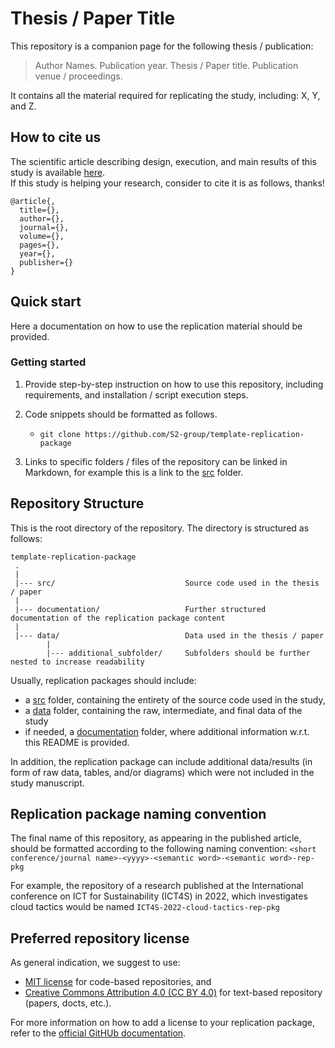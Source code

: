 # Thesis / Paper Title
This repository is a companion page for the following thesis / publication:
> Author Names. Publication year. Thesis / Paper title. Publication venue / proceedings.

It contains all the material required for replicating the study, including: X, Y, and Z.

## How to cite us
The scientific article describing design, execution, and main results of this study is available [here](https://www.google.com).<br> 
If this study is helping your research, consider to cite it is as follows, thanks!

```
@article{,
  title={},
  author={},
  journal={},
  volume={},
  pages={},
  year={},
  publisher={}
}
```

## Quick start
Here a documentation on how to use the replication material should be provided.

### Getting started

1. Provide step-by-step instruction on how to use this repository, including requirements, and installation / script execution steps.

2. Code snippets should be formatted as follows.
   - `git clone https://github.com/S2-group/template-replication-package`

3. Links to specific folders / files of the repository can be linked in Markdown, for example this is a link to the [src](src/) folder.

## Repository Structure
This is the root directory of the repository. The directory is structured as follows:

    template-replication-package
     .
     |
     |--- src/                             Source code used in the thesis / paper
     |
     |--- documentation/                   Further structured documentation of the replication package content
     |
     |--- data/                            Data used in the thesis / paper 
            |
            |--- additional_subfolder/     Subfolders should be further nested to increase readability                 
  

Usually, replication packages should include:
* a [src](src/) folder, containing the entirety of the source code used in the study,
* a [data](data/) folder, containing the raw, intermediate, and final data of the study
* if needed, a [documentation](documentation/) folder, where additional information w.r.t. this README is provided. 

In addition, the replication package can include additional data/results (in form of raw data, tables, and/or diagrams) which were not included in the study manuscript.

## Replication package naming convention
The final name of this repository, as appearing in the published article, should be formatted according to the following naming convention:
`<short conference/journal name>-<yyyy>-<semantic word>-<semantic word>-rep-pkg`

For example, the repository of a research published at the International conference on ICT for Sustainability (ICT4S) in 2022, which investigates cloud tactics would be named `ICT4S-2022-cloud-tactics-rep-pkg`

## Preferred repository license
As general indication, we suggest to use:
* [MIT license](https://opensource.org/licenses/MIT) for code-based repositories, and 
* [Creative Commons Attribution 4.0	(CC BY 4.0)](https://creativecommons.org/licenses/by/4.0/) for text-based repository (papers, docts, etc.).

For more information on how to add a license to your replication package, refer to the [official GitHUb documentation](https://docs.github.com/en/communities/setting-up-your-project-for-healthy-contributions/adding-a-license-to-a-repository).
